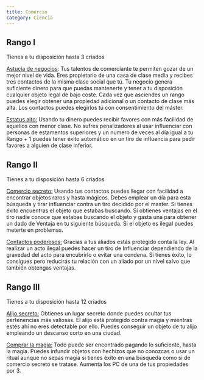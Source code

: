 ```yaml
---
title: Comercio
category: Ciencia
---
```


## Rango I 

Tienes a tu disposición hasta 3 criados

<u>Astucia de negocios</u>: Tus talentos de comerciante te permiten gozar de un mejor nivel de vida. Eres propietario de una casa de clase media y recibes tres contactos de la misma clase social que tú. Tu negocio genera suficiente dinero para que puedas mantenerte y tener a tu disposición cualquier objeto legal de bajo coste. Cada vez que asciendes un rango puedes elegir obtener una propiedad adicional o un contacto de clase más alta. Los contactos puedes elegirlos tú con consentimiento del máster.

<u>Estatus alto:</u> Usando tu dinero puedes recibir favores con más facilidad de aquellos con menor clase. No sufres penalizadores al usar influenciar con personas de estamentos superiores y un numero de veces al día igual a tu Rango + 1 puedes tener éxito automático en un tiro de influencia para pedir favores a alguien de clase inferior.

## Rango II 

Tienes a tu disposición hasta 6 criados

<u>Comercio secreto:</u> Usando tus contactos puedes llegar con facilidad a encontrar objetos raros y hasta mágicos. Debes emplear un día para esta búsqueda y tirar influenciar contra un tiro decidido por el master. Si tienes éxito encuentras el objeto que estabas buscando. Si obtienes ventajas en el tiro nadie conoce que estabas buscando el objeto y gasta una para obtener un dado de Ventaja en tu siguiente búsqueda. Si el objeto es ilegal puedes meterte en problemas.

<u>Contactos poderosos:</u> Gracias a tus aliados estás protegido conta la ley. Al realizar un acto ilegal puedes hacer un tiro de Influenciar dependiendo de la gravedad del acto para encubrirlo o evitar una condena. Si tienes éxito, lo consigues pero reducirás tu relación con un aliado por un nivel salvo que también obtengas ventajas.

## Rango III 

Tienes a tu disposición hasta 12 criados

<u>Alijo secreto:</u> Obtienes un lugar secreto donde puedes ocultar tus pertenencias más valiosas. El alijo está protegido contra magia y mientras estés ahí no eres detectable por ello. Puedes conseguir un objeto de tu alijo empleando un descanso corto en una ciudad.

<u>Comprar la magia:</u> Todo puede ser encontrado pagando lo suficiente, hasta la magia. Puedes infundir objetos con hechizos que no conozcas o usar un ritual aunque no sepas magia si tienes éxito en una búsqueda como si de comercio secreto se tratase. Aumenta los PC de una de tus propiedades por 3.